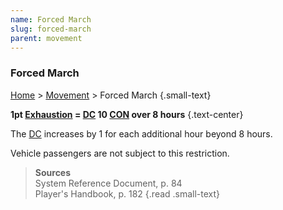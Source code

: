 ```yaml
---
name: Forced March
slug: forced-march
parent: movement
---
```

### Forced March
[Home](dm-operations-center) > [Movement](movement) > Forced March {.small-text}

**1pt [Exhaustion](exhaustion) = [DC](difficulty-class) 10 [CON](CONSTITUTION) over 8 hours** {.text-center}

The [DC](difficulty-class) increases by 1 for each additional hour beyond 8 hours.

Vehicle passengers are not subject to this restriction.

> **Sources** <br/>
> System Reference Document, p. 84<br/>
> Player's Handbook, p. 182
{.read .small-text}